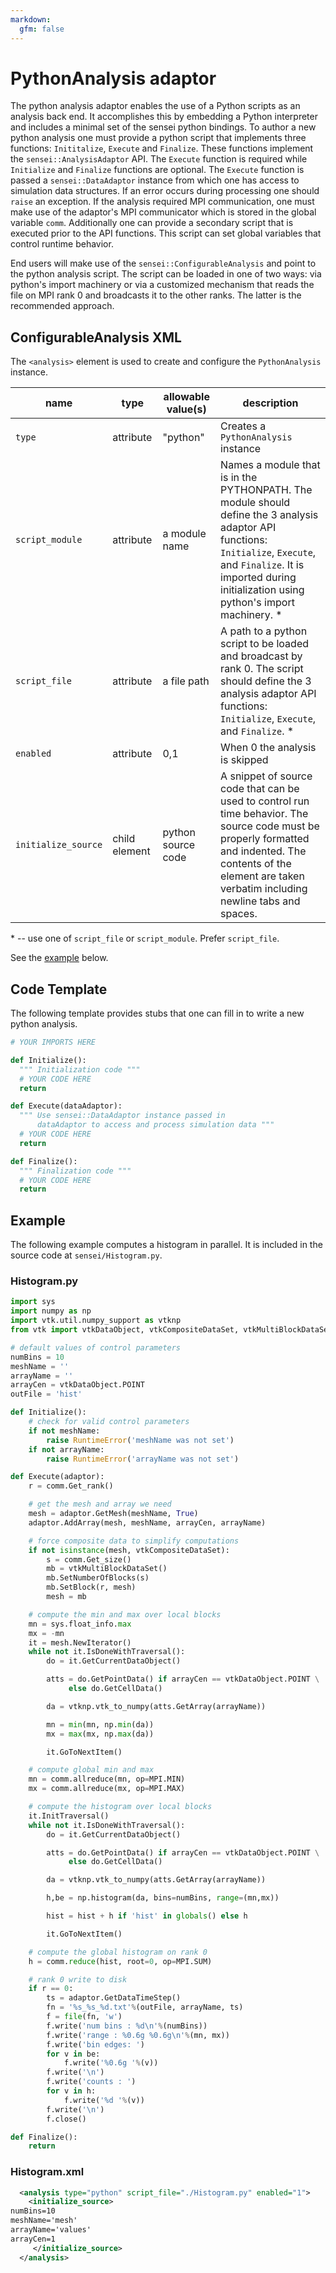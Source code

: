 ```yaml
---
markdown:
  gfm: false
---
```


# PythonAnalysis adaptor

The python analysis adaptor enables the use of a Python scripts as an analysis
back end. It accomplishes this by embedding a Python interpreter and includes a
minimal set of the sensei python bindings. To author a new python analysis one
must provide a python script that implements three functions: `Inititalize`,
`Execute` and `Finalize`. These functions implement the `sensei::AnalysisAdaptor`
API. The `Execute` function is required while `Initialize` and `Finalize`
functions are optional. The `Execute` function is passed a `sensei::DataAdaptor`
instance from which one has access to simulation data structures. If an error
occurs during processing one should `raise` an exception. If the analysis
required MPI communication, one must make use of the adaptor's MPI communicator
which is stored in the global variable `comm`.  Additionally one can provide a
secondary script that is executed prior to the API functions. This script can
set global variables that control runtime behavior.

End users will make use of the `sensei::ConfigurableAnalysis` and point to the
python analysis script. The script can be loaded in one of two ways: via
python's import machinery or via a customized mechanism that reads the file on
MPI rank 0 and broadcasts it to the other ranks. The latter is the recommended
approach.

## ConfigurableAnalysis XML

The `<analysis>` element is used to create and configure the `PythonAnalysis` instance.

| name | type | allowable value(s) | description |
|------|------|--------------------|-------------|
| `type` | attribute | "python" | Creates a `PythonAnalysis` instance |
| `script_module` | attribute | a module name | Names a module that is in the PYTHONPATH. The module should define the 3 analysis adaptor API functions: `Initialize`, `Execute`, and `Finalize`. It is imported during initialization using python's import machinery. \* |
| `script_file` | attribute | a file path | A path to a python script to be loaded and broadcast by rank 0. The script should define the 3 analysis adaptor API functions: `Initialize`, `Execute`, and `Finalize`. \*|
| `enabled` | attribute | 0,1 | When 0 the analysis is skipped |
| `initialize_source` | child element | python source code | A snippet of source code that can be used to control run time behavior. The source code must be properly formatted and indented. The contents of the element are taken verbatim including newline tabs and spaces. |

\* -- use one of `script_file` or `script_module`. Prefer `script_file`.

See the [example](#histogramxml) below.

## Code Template
The following template provides stubs that one can fill in to write a new python
analysis.

```python
# YOUR IMPORTS HERE

def Initialize():
  """ Initialization code """
  # YOUR CODE HERE
  return

def Execute(dataAdaptor):
  """ Use sensei::DataAdaptor instance passed in
      dataAdaptor to access and process simulation data """
  # YOUR CODE HERE
  return

def Finalize():
  """ Finalization code """
  # YOUR CODE HERE
  return
```

## Example
The following example computes a histogram in parallel. It is included in the source code at `sensei/Histogram.py`.

### Histogram.py
```python
import sys
import numpy as np
import vtk.util.numpy_support as vtknp
from vtk import vtkDataObject, vtkCompositeDataSet, vtkMultiBlockDataSet

# default values of control parameters
numBins = 10
meshName = ''
arrayName = ''
arrayCen = vtkDataObject.POINT
outFile = 'hist'

def Initialize():
    # check for valid control parameters
    if not meshName:
        raise RuntimeError('meshName was not set')
    if not arrayName:
        raise RuntimeError('arrayName was not set')

def Execute(adaptor):
    r = comm.Get_rank()

    # get the mesh and array we need
    mesh = adaptor.GetMesh(meshName, True)
    adaptor.AddArray(mesh, meshName, arrayCen, arrayName)

    # force composite data to simplify computations
    if not isinstance(mesh, vtkCompositeDataSet):
        s = comm.Get_size()
        mb = vtkMultiBlockDataSet()
        mb.SetNumberOfBlocks(s)
        mb.SetBlock(r, mesh)
        mesh = mb

    # compute the min and max over local blocks
    mn = sys.float_info.max
    mx = -mn
    it = mesh.NewIterator()
    while not it.IsDoneWithTraversal():
        do = it.GetCurrentDataObject()

        atts = do.GetPointData() if arrayCen == vtkDataObject.POINT \
             else do.GetCellData()

        da = vtknp.vtk_to_numpy(atts.GetArray(arrayName))

        mn = min(mn, np.min(da))
        mx = max(mx, np.max(da))

        it.GoToNextItem()

    # compute global min and max
    mn = comm.allreduce(mn, op=MPI.MIN)
    mx = comm.allreduce(mx, op=MPI.MAX)

    # compute the histogram over local blocks
    it.InitTraversal()
    while not it.IsDoneWithTraversal():
        do = it.GetCurrentDataObject()

        atts = do.GetPointData() if arrayCen == vtkDataObject.POINT \
             else do.GetCellData()

        da = vtknp.vtk_to_numpy(atts.GetArray(arrayName))

        h,be = np.histogram(da, bins=numBins, range=(mn,mx))

        hist = hist + h if 'hist' in globals() else h

        it.GoToNextItem()

    # compute the global histogram on rank 0
    h = comm.reduce(hist, root=0, op=MPI.SUM)

    # rank 0 write to disk
    if r == 0:
        ts = adaptor.GetDataTimeStep()
        fn = '%s_%s_%d.txt'%(outFile, arrayName, ts)
        f = file(fn, 'w')
        f.write('num bins : %d\n'%(numBins))
        f.write('range : %0.6g %0.6g\n'%(mn, mx))
        f.write('bin edges: ')
        for v in be:
            f.write('%0.6g '%(v))
        f.write('\n')
        f.write('counts : ')
        for v in h:
            f.write('%d '%(v))
        f.write('\n')
        f.close()

def Finalize():
    return
```

### Histogram.xml

```xml
  <analysis type="python" script_file="./Histogram.py" enabled="1">
    <initialize_source>
numBins=10
meshName='mesh'
arrayName='values'
arrayCen=1
     </initialize_source>
  </analysis>
```
